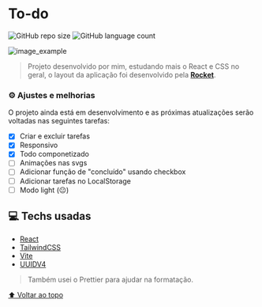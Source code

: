 # To-do

![GitHub repo size](https://img.shields.io/github/repo-size/gustavros/README-template?style=for-the-badge)
![GitHub language count](https://img.shields.io/github/languages/count/gustavros/README-template?style=for-the-badge)

![image_example](https://user-images.githubusercontent.com/92998471/179486016-9ef7d1c7-2220-4057-9ada-b7f67a5d5ede.png)

> Projeto desenvolvido por mim, estudando mais o React e CSS no geral, o layout da aplicação foi desenvolvido pela [**Rocket**](https://www.rocketseat.com.br/).

### ⚙ Ajustes e melhorias

O projeto ainda está em desenvolvimento e as próximas atualizações serão voltadas nas seguintes tarefas:

- [x] Criar e excluir tarefas
- [x] Responsivo
- [x] Todo componetizado
- [ ] Animações nas svgs
- [ ] Adicionar função de "concluído" usando checkbox
- [ ] Adicionar tarefas no LocalStorage
- [ ] Modo light (😐)

## 💻 Techs usadas

- [React](https://reactjs.org/)
- [TailwindCSS](https://tailwindcss.com/)
- [Vite](https://vitejs.dev/)
- [UUIDV4](https://github.com/thenativeweb/uuidv4)

> Também usei o Prettier para ajudar na formatação.

[⬆ Voltar ao topo](#To-do)<br>
